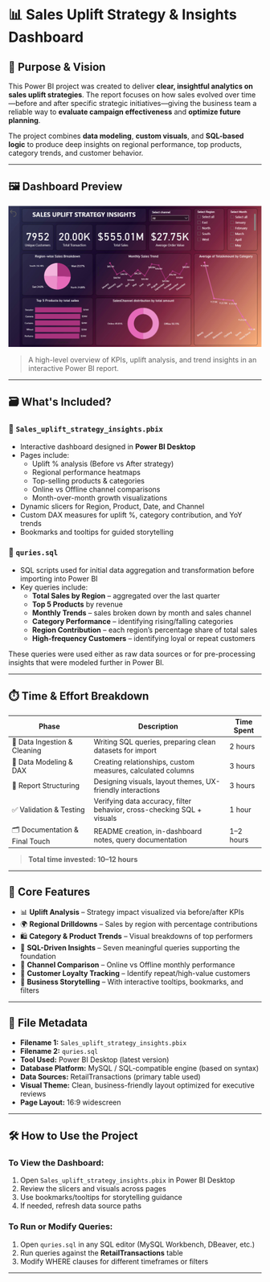 # 📊 Sales Uplift Strategy & Insights Dashboard

## 🧠 Purpose & Vision

This Power BI project was created to deliver **clear, insightful analytics on sales uplift strategies**. The report focuses on how sales evolved over time—before and after specific strategic initiatives—giving the business team a reliable way to **evaluate campaign effectiveness** and **optimize future planning**.

The project combines **data modeling**, **custom visuals**, and **SQL-based logic** to produce deep insights on regional performance, top products, category trends, and customer behavior.

---

## 🖼️ Dashboard Preview

![Dashboard Screenshot](Images/dashboard.png)

> A high-level overview of KPIs, uplift analysis, and trend insights in an interactive Power BI report.

---

## 🗃️ What's Included?

### 📁 `Sales_uplift_strategy_insights.pbix`
- Interactive dashboard designed in **Power BI Desktop**
- Pages include:
  - Uplift % analysis (Before vs After strategy)
  - Regional performance heatmaps
  - Top-selling products & categories
  - Online vs Offline channel comparisons
  - Month-over-month growth visualizations
- Dynamic slicers for Region, Product, Date, and Channel
- Custom DAX measures for uplift %, category contribution, and YoY trends
- Bookmarks and tooltips for guided storytelling

### 🧾 `quries.sql`
- SQL scripts used for initial data aggregation and transformation before importing into Power BI
- Key queries include:
  - **Total Sales by Region** – aggregated over the last quarter  
  - **Top 5 Products** by revenue  
  - **Monthly Trends** – sales broken down by month and sales channel  
  - **Category Performance** – identifying rising/falling categories  
  - **Region Contribution** – each region’s percentage share of total sales  
  - **High-frequency Customers** – identifying loyal or repeat customers  

These queries were used either as raw data sources or for pre-processing insights that were modeled further in Power BI.

---

## ⏱️ Time & Effort Breakdown

| Phase                          | Description                                                                 | Time Spent |
|-------------------------------|-----------------------------------------------------------------------------|------------|
| 🔄 Data Ingestion & Cleaning   | Writing SQL queries, preparing clean datasets for import                   | 2 hours    |
| 🧮 Data Modeling & DAX         | Creating relationships, custom measures, calculated columns                | 3 hours    |
| 🧱 Report Structuring          | Designing visuals, layout themes, UX-friendly interactions                 | 3 hours    |
| ✅ Validation & Testing        | Verifying data accuracy, filter behavior, cross-checking SQL + visuals     | 1 hour     |
| 🗂️ Documentation & Final Touch | README creation, in-dashboard notes, query documentation                   | 1–2 hours  |

> **Total time invested: 10–12 hours**

---

## 🧩 Core Features

- 📊 **Uplift Analysis** – Strategy impact visualized via before/after KPIs  
- 🌍 **Regional Drilldowns** – Sales by region with percentage contributions  
- 🛍️ **Category & Product Trends** – Visual breakdowns of top performers  
- 🧠 **SQL-Driven Insights** – Seven meaningful queries supporting the foundation  
- 🔁 **Channel Comparison** – Online vs Offline monthly performance  
- 👥 **Customer Loyalty Tracking** – Identify repeat/high-value customers  
- 🎯 **Business Storytelling** – With interactive tooltips, bookmarks, and filters

---

## 📁 File Metadata

- **Filename 1:** `Sales_uplift_strategy_insights.pbix`  
- **Filename 2:** `quries.sql`  
- **Tool Used:** Power BI Desktop (latest version)  
- **Database Platform:** MySQL / SQL-compatible engine (based on syntax)  
- **Data Sources:** RetailTransactions (primary table used)  
- **Visual Theme:** Clean, business-friendly layout optimized for executive reviews  
- **Page Layout:** 16:9 widescreen

---

## 🛠️ How to Use the Project

### To View the Dashboard:
1. Open `Sales_uplift_strategy_insights.pbix` in Power BI Desktop  
2. Review the slicers and visuals across pages  
3. Use bookmarks/tooltips for storytelling guidance  
4. If needed, refresh data source paths

### To Run or Modify Queries:
1. Open `quries.sql` in any SQL editor (MySQL Workbench, DBeaver, etc.)  
2. Run queries against the **RetailTransactions** table  
3. Modify WHERE clauses for different timeframes or filters
---
